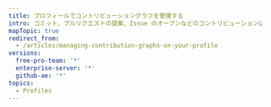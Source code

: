 ```yaml
---
title: プロフィールでコントリビューショングラフを管理する
intro: コミット、プルリクエストの提案、Issue のオープンなどのコントリビューションはあなたのプロフィールに表示されるので、あなたが行った作業をユーザは簡単に確認できます。
mapTopic: true
redirect_from:
  - /articles/managing-contribution-graphs-on-your-profile
versions:
  free-pro-team: '*'
  enterprise-server: '*'
  github-ae: '*'
topics:
  - Profiles
---
```


